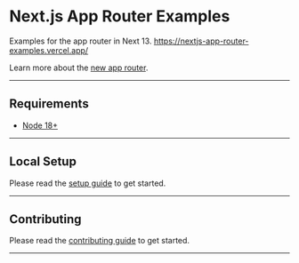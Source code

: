 # Next.js App Router Examples

Examples for the app router in Next 13. <https://nextjs-app-router-examples.vercel.app/>

Learn more about the [new app router](https://beta.nextjs.org/).

---

## Requirements

- [Node 18+](https://nodejs.org/en/)

---

## Local Setup

Please read the [setup guide](/CONTRIBUTING.md#local-setup) to get started.

---

## Contributing

Please read the [contributing guide](/CONTRIBUTING.md) to get started.

---
